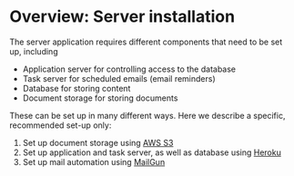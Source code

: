 # Overview: Server installation

The server application requires different components that need to be set up, including
- Application server for controlling access to the database
- Task server for scheduled emails (email reminders)
- Database for storing content
- Document storage for storing documents

These can be set up in many different ways. Here we describe a specific, recommended set-up only:

1. Set up document storage using [AWS S3](/server-installation/aws.md)
2. Set up application and task server, as well as database using [Heroku](/server-installation/heroku.md)
3. Set up mail automation using [MailGun](/server-installation/mailgun.md)